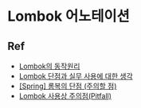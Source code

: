 # Lombok 어노테이션

## Ref

- [Lombok의 동작원리](https://applefarm.tistory.com/136)
- [Lombok 단점과 실무 사용에 대한 생각](https://medium.com/sjk5766/lombok-%EB%8B%A8%EC%A0%90%EA%B3%BC-%EC%8B%A4%EB%AC%B4-%EC%82%AC%EC%9A%A9%EC%97%90-%EB%8C%80%ED%95%9C-%EC%83%9D%EA%B0%81-bae7f0c0d056)
- [[Spring] 롬복의 단점 (주의할 점)](https://jhkimmm.tistory.com/20)
- [Lombok 사용상 주의점(Pitfall)](https://kwonnam.pe.kr/wiki/java/lombok/pitfall)
